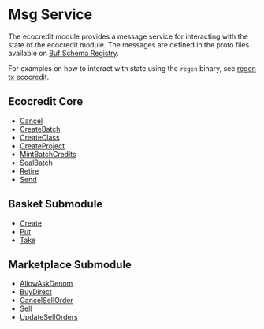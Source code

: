 # Msg Service

The ecocredit module provides a message service for interacting with the state of the ecocredit module. The messages are defined in the proto files available on [Buf Schema Registry](https://buf.build/regen/regen-ledger).

For examples on how to interact with state using the `regen` binary, see [regen tx ecocredit](../../commands/regen_tx_ecocredit.md).

## Ecocredit Core

- [Cancel](https://buf.build/regen/regen-ledger/docs/main:regen.ecocredit.v1#regen.ecocredit.v1.Msg.Cancel)
- [CreateBatch](https://buf.build/regen/regen-ledger/docs/main:regen.ecocredit.v1#regen.ecocredit.v1.Msg.CreateBatch)
- [CreateClass](https://buf.build/regen/regen-ledger/docs/main:regen.ecocredit.v1#regen.ecocredit.v1.Msg.CreateClass)
- [CreateProject](https://buf.build/regen/regen-ledger/docs/main:regen.ecocredit.v1#regen.ecocredit.v1.Msg.CreateProject)
- [MintBatchCredits](https://buf.build/regen/regen-ledger/docs/main:regen.ecocredit.v1#regen.ecocredit.v1.Msg.MintBatchCredits)
- [SealBatch](https://buf.build/regen/regen-ledger/docs/main:regen.ecocredit.v1#regen.ecocredit.v1.Msg.SealBatch)
- [Retire](https://buf.build/regen/regen-ledger/docs/main:regen.ecocredit.v1#regen.ecocredit.v1.Msg.Retire)
- [Send](https://buf.build/regen/regen-ledger/docs/main:regen.ecocredit.v1#regen.ecocredit.v1.Msg.Send)

## Basket Submodule

- [Create](https://buf.build/regen/regen-ledger/docs/main:regen.ecocredit.basket.v1#regen.ecocredit.basket.v1.Msg.Create)
- [Put](https://buf.build/regen/regen-ledger/docs/main:regen.ecocredit.basket.v1#regen.ecocredit.basket.v1.Msg.Put)
- [Take](https://buf.build/regen/regen-ledger/docs/main:regen.ecocredit.basket.v1#regen.ecocredit.basket.v1.Msg.Take)

## Marketplace Submodule

- [AllowAskDenom](https://buf.build/regen/regen-ledger/docs/main:regen.ecocredit.marketplace.v1#regen.ecocredit.marketplace.v1.Msg.AllowAskDenom)
- [BuyDirect](https://buf.build/regen/regen-ledger/docs/main:regen.ecocredit.marketplace.v1#regen.ecocredit.marketplace.v1.Msg.BuyDirect)
- [CancelSellOrder](https://buf.build/regen/regen-ledger/docs/main:regen.ecocredit.marketplace.v1#regen.ecocredit.marketplace.v1.Msg.CancelSellOrder)
- [Sell](https://buf.build/regen/regen-ledger/docs/main:regen.ecocredit.marketplace.v1#regen.ecocredit.marketplace.v1.Msg.Sell)
- [UpdateSellOrders](https://buf.build/regen/regen-ledger/docs/main:regen.ecocredit.marketplace.v1#regen.ecocredit.marketplace.v1.Msg.UpdateSellOrders)
